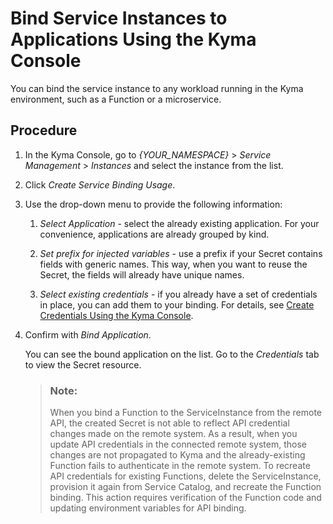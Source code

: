 <!-- loio883c151e1dce4b859fcdd1b1cbc861eb -->

# Bind Service Instances to Applications Using the Kyma Console

You can bind the service instance to any workload running in the Kyma environment, such as a Function or a microservice.



## Procedure

1.  In the Kyma Console, go to *\{YOUR\_NAMESPACE\}* \> *Service Management* \> *Instances* and select the instance from the list.

2.  Click *Create Service Binding Usage*.

3.  Use the drop-down menu to provide the following information:

    1.  *Select Application* - select the already existing application. For your convenience, applications are already grouped by kind.

    2.  *Set prefix for injected variables* - use a prefix if your Secret contains fields with generic names. This way, when you want to reuse the Secret, the fields will already have unique names.

    3.  *Select existing credentials* - if you already have a set of credentials in place, you can add them to your binding. For details, see [Create Credentials Using the Kyma Console](Create_Credentials_Using_the_Kyma_Console_87576fe.md).


4.  Confirm with *Bind Application*.

    You can see the bound application on the list. Go to the *Credentials* tab to view the Secret resource.

    > ### Note:  
    > When you bind a Function to the ServiceInstance from the remote API, the created Secret is not able to reflect API credential changes made on the remote system. As a result, when you update API credentials in the connected remote system, those changes are not propagated to Kyma and the already-existing Function fails to authenticate in the remote system. To recreate API credentials for existing Functions, delete the ServiceInstance, provision it again from Service Catalog, and recreate the Function binding. This action requires verification of the Function code and updating environment variables for API binding.


